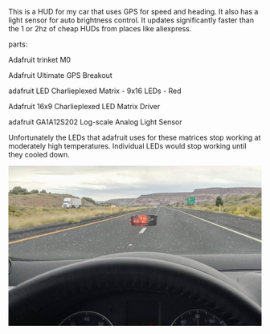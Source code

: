 This is a HUD for my car that uses GPS for speed and heading. It also has a light sensor for auto brightness control. It updates significantly faster than the 1 or 2hz of cheap HUDs from places like aliexpress.


parts:

Adafruit trinket M0

Adafruit Ultimate GPS Breakout

adafruit LED Charlieplexed Matrix - 9x16 LEDs - Red

Adafruit 16x9 Charlieplexed LED Matrix Driver 

adafruit GA1A12S202 Log-scale Analog Light Sensor


Unfortunately the LEDs that adafruit uses for these matrices stop working at moderately high temperatures. Individual LEDs would stop working until they cooled down.



![pic](https://github.com/illiteratebeef/GPS-DotMatrix-HUD/blob/main/GPS%20HUD.jpg?raw=true)
